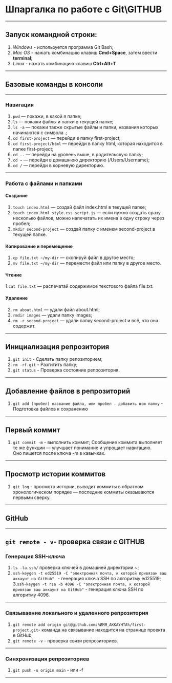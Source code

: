 # Шпаргалка по работе c Git\GITHUB

---
## Запуск командной строки:
1. *Windows*  - используется программа Git Bash;
2. *Mac OS* - нажать комбинацию клавиш **Cmd+Space**, затем ввести **terminal**;
3. *Linux* - нажать комбинацию клавиш **Ctrl+Alt+T**
---
## Базовые команды в консоли
---
### Навигация
1. ```pwd```  — покажи, в какой я папке;
2. ```ls```  — покажи файлы и папки в текущей папке;
3. ```ls -a``` — покажи также скрытые файлы и папки, названия которых начинаются с символа .;
4. ```cd first-project```  — перейди в папку first-project;
5. ```cd first-project/html``` — перейди в папку html, которая находится в папке first-project;
6. ```cd ..``` — перейди на уровень выше, в родительскую папку;
7. ```cd ~``` — перейди в домашнюю директорию (/Users/Username);
8. ```cd /``` — перейди в корневую директорию.
---
### Работа с файлами и папками

#### Создание
1. ```touch index.html```  — создай файл index.html в текущей папке;
2. ```touch index.html style.css script.js``` — если нужно создать сразу несколько файлов, можно напечатать их имена в одну строку через пробел;
3. ```mkdir second-project```  — создай папку с именем second-project в текущей папке.
#### Копирование и перемещение
1. ```cp file.txt ~/my-dir``` — скопируй файл в другое место;
2. ```mv file.txt ~/my-dir``` — перемести файл или папку в другое место.
#### Чтение
1.```cat file.txt``` — распечатай содержимое текстового файла file.txt.
#### Удаление
2. ```rm about.html``` — удали файл about.html;
3. ```rmdir images```  — удали папку images;
4. ```rm -r second-project``` — удали папку second-project и всё, что она содержит.
---
## Инициализация репрозитория 
1. ```git init``` - Сделать папку репозиторием;
2. ```rm -rf.git``` - Разгитить папку;
3. ```git status``` - Проверка состояние репрозитория.
---
## Добавление файлов в репрозиторий
1. ```git add (пробел) название файла, или пробел . добавить всю папку``` - Подготовка файлов к сохранению
---
## Первый коммит
1. ```git commit -m``` - выполнить коммит;
Сообщение коммита выполняет те же функции — улучшает понимание и упрощает навигацию.<br> Оно пишется после ключа -m в кавычках.
---
## Просмотр истории коммитов
1. ```git log``` - просмотр истории, выводит коммиты в обратном хронологическом порядке — последние коммиты оказываются первыми сверху.
---
## GitHub
---
```git remote - v```- проверка связи с GITHUB
---
### Генерация SSH-ключа
1. ```ls -la.ssh/``` проверка ключей в домашней директории ~;
2. ```ssh-keygen -t ed25519 -C "электронная почта, к которой привязан ваш аккаунт на GitHub" ``` - генерация ключа SSH  по алгоритму ed25519;
3.```ssh-keygen -t rsa -b 4096 -C "электронная почта, к которой привязан ваш аккаунт на GitHub"``` - генерация ключа SSH по алгоритму 4096.
---
### Связываение локального и удаленного репрозитория
1. ```git remote add origin git@github.com:%ИМЯ_АККАУНТА%/first-project.git```- команда на связывание находится на странице проекта в GitHub;
2. ```git remote -v``` - проверка связи репрозиториев.
---
### Синхронизация репрозиториев
1. ```git push -u origin main``` - или -f
---
